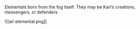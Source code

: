Elementals born from the fog itself. They may be Karl’s creations, messengers, or defenders.

![[air elemental.png]]